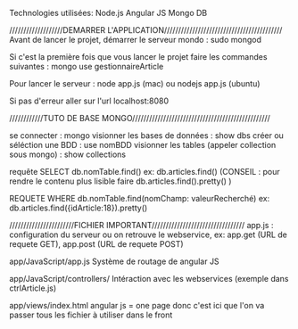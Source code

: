 Technologies utilisées:
Node.js
Angular JS
Mongo DB

///////////////////DEMARRER L'APPLICATION//////////////////////////////////////////
Avant de lancer le projet, démarrer le serveur mondo :
sudo mongod

Si c'est la première fois que vous lancer le projet faire les commandes suivantes :
mongo
use gestionnaireArticle

Pour lancer le serveur :
node app.js (mac) ou nodejs app.js (ubuntu)

Si pas d'erreur aller sur l'url localhost:8080


////////////TUTO DE BASE MONGO/////////////////////////////////////////////////

se connecter : mongo
visionner les bases de données : show dbs
créer ou séléction une BDD : use nomBDD
visionner les tables (appeler collection sous mongo) : show collections

requête SELECT
db.nomTable.find()
ex: db.articles.find()
(CONSEIL : pour rendre le contenu plus lisible faire db.articles.find().pretty() )

REQUETE WHERE
db.nomTable.find(nomChamp: valeurRecherché)
ex: db.articles.find({idArticle:18}).pretty()

///////////////////////FICHIER IMPORTANT/////////////////////////////////
app.js : configuration du serveur ou on retrouve le webservice, ex: app.get (URL de requete GET), app.post (URL de requete POST)

app/JavaScript/app.js
Système de routage de angular JS

app/JavaScript/controllers/
Intéraction avec les webservices (exemple dans ctrlArticle.js)

app/views/index.html
angular js = one page donc c'est ici que l'on va passer tous les fichier à utiliser dans le front
